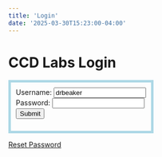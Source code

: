 ```yaml
---
title: 'Login'
date: '2025-03-30T15:23:00-04:00'
---
```


# CCD Labs Login

<div style="position: relative; display: inline-block; border-style: solid; border-width: 5px; border-color: lightblue; padding: 10px;">
  <!-- Note: scoped attribute allows style within body. -->
  <style type="text/css" scoped>
    .error-message {
      position: absolute;
      top: 50%;
      left: 25%;
      /* transform: translate(-50%, -150%); */
      background-color: red;
      color: white;
      padding: 10px;
      border-radius: 5px;
      display: none;
      /*font-size: 14px;*/
      z-index: 1000; /* Ensures the popup appears above other elements */
    }
  </style>
  <form id="login-form">
    <label for="name">Username:</label>
    <input type="text" id="name" name="name" value="drbeaker" readonly><br/>
    <label for="password">Password:</label>
    <input type="text" id="password" name="password" required><br/>
    <button type="submit">Submit</button>
  </form>
  <div id="error-message" class="error-message">Incorrect Password</div>
</div>

<script>
  document.getElementById('login-form').addEventListener('submit', function(event) {
    event.preventDefault();
    const errorMessage = document.getElementById('error-message');
    // Show error message
    errorMessage.style.display = 'block';
    // Hide error message after 5 seconds
    setTimeout(function() {
      errorMessage.style.display = 'none';
    }, 5000);
  });
</script>

[Reset Password](reset)
